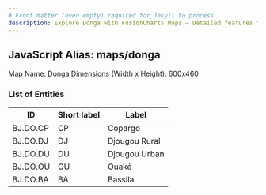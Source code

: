 ```yaml
---
# Front matter (even empty) required for Jekyll to process
description: Explore Donga with FusionCharts Maps – Detailed features for seamless integration. Try now & enhance your data visualization today! 
---
```


## JavaScript Alias: maps/donga

Map Name: Donga
Dimensions (Width x Height): 600x460

### List of Entities

ID | Short label | Label
---|---|---|
BJ.DO.CP|CP|Copargo
BJ.DO.DJ|DJ|Djougou Rural
BJ.DO.DU|DU|Djougou Urban
BJ.DO.OU|OU|Ouaké
BJ.DO.BA|BA|Bassila
